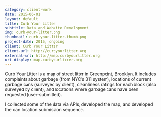 ```yaml
---
category: client-work
date: 2015-06-01
layout: default
title: Curb Your Litter
subtitle: Data and Website Development
img: curb-your-litter.png
thumbnail: curb-your-litter-thumb.png
project-date: 2015, ongoing
client: Curb Your Litter
client-url: http://curbyourlitter.org
external-url: http://map.curbyourlitter.org
url-display: map.curbyourlitter.org
---
```


Curb Your Litter is a map of street litter in Greenpoint, Brooklyn. It includes complaints about garbage (from NYC's 311 system), locations of current garbage cans (surveyed by client), cleanliness ratings for each block (also surveyed by client), and locations where garbage cans have been requested (user-submitted).

I collected some of the data via APIs, developed the map, and developed the can location submission sequence.
